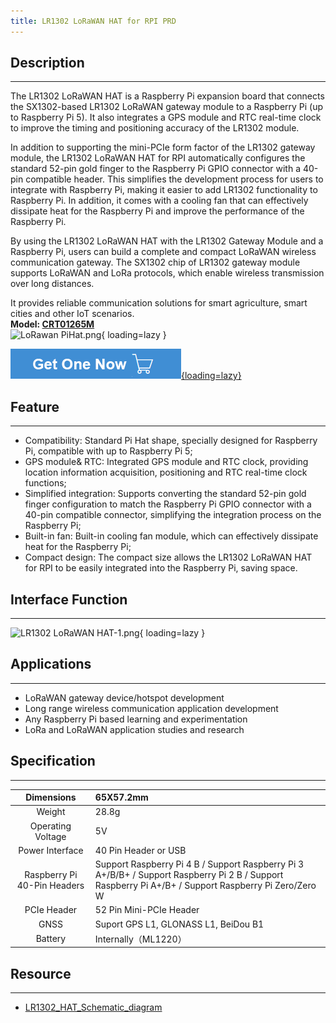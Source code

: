 ```yaml
---
title: LR1302 LoRaWAN HAT for RPI PRD
---
```


## Description
-----------

The LR1302 LoRaWAN HAT is a Raspberry Pi expansion board that connects the SX1302-based LR1302 LoRaWAN gateway module to a Raspberry Pi (up to Raspberry Pi 5). It also integrates a GPS module and RTC real-time clock to improve the timing and positioning accuracy of the LR1302 module.

In addition to supporting the mini-PCIe form factor of the LR1302 gateway module, the LR1302 LoRaWAN HAT for RPI automatically configures the standard 52-pin gold finger to the Raspberry Pi GPIO connector with a 40-pin compatible header. This simplifies the development process for users to integrate with Raspberry Pi, making it easier to add LR1302 functionality to Raspberry Pi. In addition, it comes with a cooling fan that can effectively dissipate heat for the Raspberry Pi and improve the performance of the Raspberry Pi.

By using the LR1302 LoRaWAN HAT with the LR1302 Gateway Module and a Raspberry Pi, users can build a complete and compact LoRaWAN wireless communication gateway. The SX1302 chip of LR1302 gateway module supports LoRaWAN and LoRa protocols, which enable wireless transmission over long distances.

It provides reliable communication solutions for smart agriculture, smart cities and other IoT scenarios.   
**Model: [CRT01265M](https://www.elecrow.com/lr1302-868m-915m-lorawan-hat-for-rpi-sx1302-long-range-module-support-rpi-1-2-3-4-5-series.html)**   
![LoRawan PiHat.png](https://wiki.elecrow.com/images/thumb/c/c7/LoRawan_PiHat.png/400px-LoRawan_PiHat.png){ loading=lazy }

[![Alt text](./assets/images/Get_one_now.png){loading=lazy}](https://www.elecrow.com/lora-ra-08h-node-board-lorawan-node-module-for-long-range-communication-868mhz-915mhz.html?wiki "Title text")

## Feature
-------

- Compatibility: Standard Pi Hat shape, specially designed for Raspberry Pi, compatible with up to Raspberry Pi 5;
- GPS module&amp; RTC: Integrated GPS module and RTC clock, providing location information acquisition, positioning and RTC real-time clock functions;
- Simplified integration: Supports converting the standard 52-pin gold finger configuration to match the Raspberry Pi GPIO connector with a 40-pin compatible connector, simplifying the integration process on the Raspberry Pi;
- Built-in fan: Built-in cooling fan module, which can effectively dissipate heat for the Raspberry Pi;
- Compact design: The compact size allows the LR1302 LoRaWAN HAT for RPI to be easily integrated into the Raspberry Pi, saving space.

## Interface Function
------------------

![LR1302 LoRaWAN HAT-1.png](https://wiki.elecrow.com/images/thumb/a/ad/LR1302_LoRaWAN_HAT-1.png/600px-LR1302_LoRaWAN_HAT-1.png){ loading=lazy }

## Applications
------------

- LoRaWAN gateway device/hotspot development
- Long range wireless communication application development
- Any Raspberry Pi based learning and experimentation
- LoRa and LoRaWAN application studies and research

## Specification
-------------

| Dimensions | 65X57.2mm |
|:-:|:--|
| Weight | 28.8g |
| Operating Voltage | 5V |
| Power Interface | 40 Pin Header or USB |
| Raspberry Pi 40-Pin Headers | Support Raspberry Pi 4 B / Support Raspberry Pi 3 A+/B/B+ / Support Raspberry Pi 2 B / Support Raspberry Pi A+/B+ / Support Raspberry Pi Zero/Zero W |
| PCIe Header | 52 Pin Mini-PCIe Header |
| GNSS | Suport GPS L1, GLONASS L1, BeiDou B1 |
| Battery | Internally（ML1220） |

## Resource
--------

- [LR1302\_HAT\_Schematic\_diagram](https://wiki.elecrow.com/images/f/f9/LR1302_LoRaWAN_HAT_Schematic_diagram.zip)